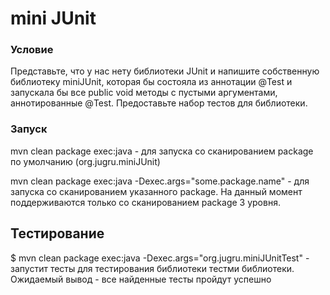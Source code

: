 # mini JUnit

### Условие
Представьте, что у нас нету библиотеки JUnit и напишите собственную библиотеку miniJUnit, которая бы состояла из аннотации @Test и запускала бы все public void методы c пустыми аргументами, аннотированные @Test. Предоставьте набор тестов для библиотеки.

### Запуск
mvn clean package exec:java  - для запуска со сканированием package по умолчанию (org.jugru.miniJUnit)
 
mvn clean package exec:java -Dexec.args="some.package.name" - для запуска  со сканированием указанного package. На данный момент поддерживаются только со сканированием package 3 уровня.

## Тестирование
$ mvn clean package exec:java -Dexec.args="org.jugru.miniJUnitTest" - запустит тесты для тестирования библиотеки тестми библиотеки. 
Ожидаемый вывод - все найденные тесты пройдут успешно
